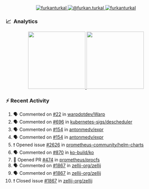 <p align="center">
  <a href="https://linkedin.com/in/furkanturkal" target="blank">
    <img src="https://img.shields.io/badge/linkedin-%230077B5.svg?&style=for-the-badge&logo=linkedin&logoColor=white" alt="furkanturkal" />
  </a>
  <a href="https://medium.com/@furkan.turkal" target="blank">
    <img src="https://img.shields.io/badge/medium-%2312100E.svg?&style=for-the-badge&logo=medium&logoColor=white" alt="@furkan.turkal" />
  </a>
  <a href="https://twitter.com/furkanturkaI" target="blank">
    <img src="https://img.shields.io/badge/Twitter-1DA1F2?style=for-the-badge&logo=twitter&logoColor=white" alt="furkanturkaI" />
  </a>
</p>

### 📈 &nbsp;Analytics

<p align="center">
  <a href="https://coderstats.net/github/#Dentrax">
    <img height="180em" src="https://github-readme-stats-eight-theta.vercel.app/api?username=Dentrax&show_icons=true&theme=algolia&include_all_commits=true&count_private=true&line_height=26"/>
    <img height="180em" src="https://github-readme-stats-eight-theta.vercel.app/api/top-langs/?username=Dentrax&layout=compact&langs_count=8&theme=algolia&line_height=26"/>
  </a>
</p>

### :zap: Recent Activity

<!--START_SECTION:activity-->
1. 🗣 Commented on [#22](https://github.com/warpdotdev/Warp/issues/22) in [warpdotdev/Warp](https://github.com/warpdotdev/Warp)
2. 🗣 Commented on [#696](https://github.com/kubernetes-sigs/descheduler/issues/696) in [kubernetes-sigs/descheduler](https://github.com/kubernetes-sigs/descheduler)
3. 🗣 Commented on [#154](https://github.com/antonmedv/expr/issues/154) in [antonmedv/expr](https://github.com/antonmedv/expr)
4. 🗣 Commented on [#154](https://github.com/antonmedv/expr/issues/154) in [antonmedv/expr](https://github.com/antonmedv/expr)
5. ❗️ Opened issue [#2626](https://github.com/prometheus-community/helm-charts/issues/2626) in [prometheus-community/helm-charts](https://github.com/prometheus-community/helm-charts)
6. 🗣 Commented on [#870](https://github.com/ko-build/ko/issues/870) in [ko-build/ko](https://github.com/ko-build/ko)
7. 💪 Opened PR [#474](https://github.com/prometheus/procfs/pull/474) in [prometheus/procfs](https://github.com/prometheus/procfs)
8. 🗣 Commented on [#1867](https://github.com/zellij-org/zellij/issues/1867) in [zellij-org/zellij](https://github.com/zellij-org/zellij)
9. 🗣 Commented on [#1867](https://github.com/zellij-org/zellij/issues/1867) in [zellij-org/zellij](https://github.com/zellij-org/zellij)
10. ❗️ Closed issue [#1867](https://github.com/zellij-org/zellij/issues/1867) in [zellij-org/zellij](https://github.com/zellij-org/zellij)
<!--END_SECTION:activity-->
